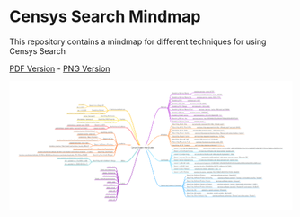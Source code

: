# Censys Search Mindmap

This repository contains a mindmap for different techniques for using Censys Search

[PDF Version](https://github.com/censys-workshop/censys-search-mindmap/blob/main/Censys%20Search%20Host%20Queries%20Branded.pdf) -
[PNG Version](https://github.com/censys-workshop/censys-search-mindmap/blob/main/Censys%20Search%20Host%20Queries.png?raw=true)

[![Censys Search Mindmap](https://github.com/censys-workshop/censys-search-mindmap/blob/main/Censys%20Search%20Host%20Queries.png?raw=true)](https://github.com/censys-workshop/censys-search-mindmap/blob/main/Censys%20Search%20Host%20Queries%20Branded.pdf)
